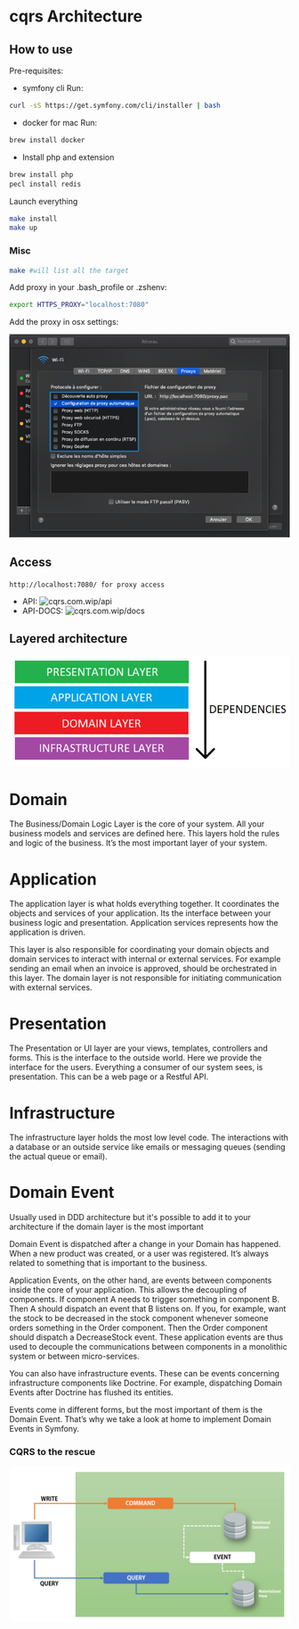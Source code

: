 # cqrs Architecture

## How to use

Pre-requisites:

* symfony cli
Run:
```bash
curl -sS https://get.symfony.com/cli/installer | bash
```
* docker for mac
Run:
```bash
brew install docker
```

* Install php and extension
```bash
brew install php
pecl install redis
```

Launch everything

```bash
make install
make up
```

### Misc
```bash
make #will list all the target
```

Add proxy in your .bash_profile or .zshenv:

```bash
export HTTPS_PROXY="localhost:7080"
```

Add the proxy in osx settings:

![proxy](./doc/images/proxy_macosx.png)

## Access

`http://localhost:7080/ for proxy access`

* API: ![cqrs.com.wip/api](https://cqrs.com.wip/api)
* API-DOCS: ![cqrs.com.wip/docs](https://cqrs.com.wip/docs)

## Layered architecture

![Layered Architecture](./doc/images/layered-architecture-overview.png)

# Domain

The Business/Domain Logic Layer is the core of your system. 
All your business models and services are defined here.
This layers hold the rules and logic of the business. 
It’s the most important layer of your system.

# Application

The application layer is what holds everything together. 
It coordinates the objects and services of your application. 
Its the interface between your business logic and presentation. 
Application services represents how the application is driven.

This layer is also responsible for coordinating your domain objects and domain services to interact with internal or external services. 
For example sending an email when an invoice is approved, should be orchestrated in this layer. 
The domain layer is not responsible for initiating communication with external services.

# Presentation

The Presentation or UI layer are your views, templates, controllers and forms. 
This is the interface to the outside world. 
Here we provide the interface for the users. 
Everything a consumer of our system sees, is presentation. 
This can be a web page or a Restful API. 

# Infrastructure

The infrastructure layer holds the most low level code. 
The interactions with a database or an outside service like emails or messaging queues (sending the actual queue or email).


# Domain Event

Usually used in DDD architecture but it's possible to add it to your architecture if the domain layer is the most important

Domain Event is dispatched after a change in your Domain has happened. When a new product was created, or a user was registered. It’s always related to something that is important to the business.

Application Events, on the other hand, are events between components inside the core of your application. This allows the decoupling of components. If component A needs to trigger something in component B. Then A should dispatch an event that B listens on. If you, for example, want the stock to be decreased in the stock component whenever someone orders something in the Order component. Then the Order component should dispatch a DecreaseStock event. These application events are thus used to decouple the communications between components in a monolithic system or between micro-services.

You can also have infrastructure events. These can be events concerning infrastructure components like Doctrine. For example, dispatching Domain Events after Doctrine has flushed its entities.

Events come in different forms, but the most important of them is the Domain Event. That’s why we take a look at home to implement Domain Events in Symfony.

### CQRS to the rescue

![CQRS to the rescue](./doc/images/cqrs.png)
